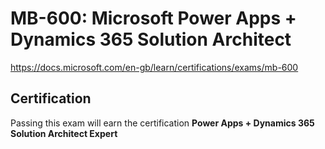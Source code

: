# MB-600: Microsoft Power Apps + Dynamics 365 Solution Architect

https://docs.microsoft.com/en-gb/learn/certifications/exams/mb-600

## Certification

Passing this exam will earn the certification **Power Apps + Dynamics 365 Solution Architect Expert**
